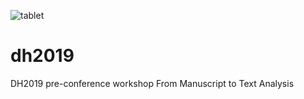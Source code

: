 ![tablet](docs/images/log.png)

# dh2019
DH2019 pre-conference workshop From Manuscript to Text Analysis
